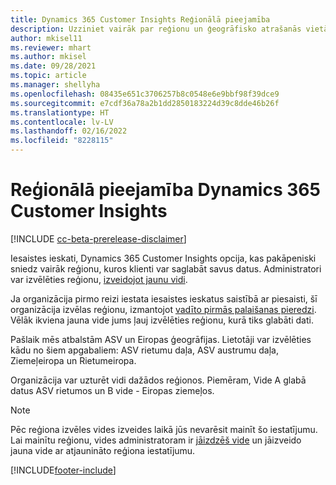 ```yaml
---
title: Dynamics 365 Customer Insights Reģionālā pieejamība
description: Uzziniet vairāk par reģionu un ģeogrāfisko atrašanās vietām, kuros pakalpojums tiek izvietots.
author: mkisel11
ms.reviewer: mhart
ms.author: mkisel
ms.date: 09/28/2021
ms.topic: article
ms.manager: shellyha
ms.openlocfilehash: 08435e651c3706257b8c0548e6e9bbf98f39dce9
ms.sourcegitcommit: e7cdf36a78a2b1dd2850183224d39c8dde46b26f
ms.translationtype: HT
ms.contentlocale: lv-LV
ms.lasthandoff: 02/16/2022
ms.locfileid: "8228115"
---
```

# <a name="regional-availability-for-dynamics-365-customer-insights"></a>Reģionālā pieejamība Dynamics 365 Customer Insights

[!INCLUDE [cc-beta-prerelease-disclaimer](includes/cc-beta-prerelease-disclaimer.md)]

Iesaistes ieskati, Dynamics 365 Customer Insights opcija, kas pakāpeniski sniedz vairāk reģionu, kuros klienti var saglabāt savus datus. Administratori var izvēlēties reģionu, [izveidojot jaunu vidi](create-new-environment.md). 

Ja organizācija pirmo reizi iestata iesaistes ieskatus saistībā ar piesaisti, šī organizācija izvēlas reģionu, izmantojot [vadīto pirmās palaišanas pieredzi](quickstart.md). Vēlāk ikviena jauna vide jums ļauj izvēlēties reģionu, kurā tiks glabāti dati.

Pašlaik mēs atbalstām ASV un Eiropas ģeogrāfijas. Lietotāji var izvēlēties kādu no šiem apgabaliem: ASV rietumu daļa, ASV austrumu daļa, Ziemeļeiropa un Rietumeiropa.

Organizācija var uzturēt vidi dažādos reģionos. Piemēram, Vide A glabā datus ASV rietumos un B vide - Eiropas ziemeļos.

> [!NOTE]
> Pēc reģiona izvēles vides izveides laikā jūs nevarēsit mainīt šo iestatījumu. Lai mainītu reģionu, vides administratoram ir [jāizdzēš vide](manage-environments-workspaces.md#delete-an-environment) un jāizveido jauna vide ar atjaunināto reģiona iestatījumu.


[!INCLUDE[footer-include](../includes/footer-banner.md)]
